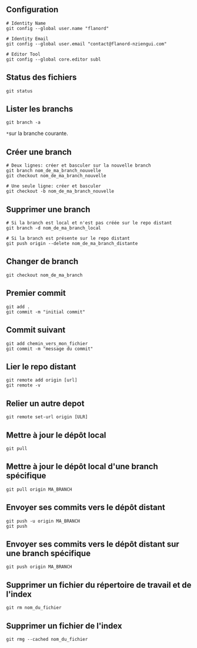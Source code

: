 ## Configuration

```shell
# Identity Name
git config --global user.name "flanord"

# Identity Email
git config --global user.email "contact@flanord-nziengui.com"

# Editor Tool
git config --global core.editor subl
```

## Status des fichiers

```shell
git status
```

## Lister les branchs

```shell
git branch -a
```

`*`sur la branche courante.


## Créer une branch

```shell
# Deux lignes: créer et basculer sur la nouvelle branch
git branch nom_de_ma_branch_nouvelle
git checkout nom_de_ma_branch_nouvelle

# Une seule ligne: créer et basculer
git checkout -b nom_de_ma_branch_nouvelle
```

## Supprimer une branch

```shell
# Si la branch est local et n'est pas créée sur le repo distant
git branch -d nom_de_ma_branch_local

# Si la branch est présente sur le repo distant
git push origin --delete nom_de_ma_branch_distante
```

## Changer de branch

```shell
git checkout nom_de_ma_branch
```

## Premier commit

```shell
git add .
git commit -m "initial commit"
```

## Commit suivant

```shell
git add chemin_vers_mon_fichier
git commit -m "message du commit"
```

## Lier le repo distant 

```shell
git remote add origin [url]
git remote -v
```

## Relier un autre depot

```shell
git remote set-url origin [ULR]
```

## Mettre à jour le dépôt local

```shell
git pull
```

## Mettre à jour le dépôt local d'une branch spécifique

```shell
git pull origin MA_BRANCH
```

## Envoyer ses commits vers le dépôt distant

```shell
git push -u origin MA_BRANCH
git push
```

## Envoyer ses commits vers le dépôt distant sur une branch spécifique

```shell
git push origin MA_BRANCH
```

## Supprimer un fichier du répertoire de travail et de l'index

```shell
git rm nom_du_fichier
```

## Supprimer un fichier de l'index

```shell
git rmg --cached nom_du_fichier
```
